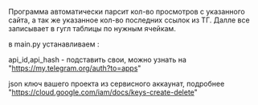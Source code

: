 Программа автоматически парсит кол-во просмотров с указанного сайта,
а так же указанное кол-во последних ссылок из ТГ. Далле все записывает
в гугл таблицы по нужным ячейкам.


в main.py устанавливаем :


api_id,api_hash - подставить свои, можно узнать на "https://my.telegram.org/auth?to=apps"


json ключ вашего проекта из сервисного аккаунат, подробнее "https://cloud.google.com/iam/docs/keys-create-delete"
